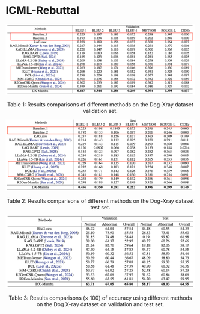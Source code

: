 # ICML-Rebuttal

<p align="center">
  <img src="Rebuttal figures/validation.png" alt=" Table 1: Results comparisons of different methods on the Dog-Xray dataset validation set.">
</p>
<p align="center">Table 1: Results comparisons of different methods on the Dog-Xray dataset validation set.</p>

<p align="center">
  <img src="Rebuttal figures/test.png" alt=" Table 2: Results comparisons of different methods on the Dog-Xray dataset test set.">
</p>
<p align="center">Table 2: Results comparisons of different methods on the Dog-Xray dataset test set.</p>

<p align="center">
  <img src="Rebuttal figures/accuracy.png" alt=" Table 3: Results comparisons (× 100) of accuracy using different methods on the Dog X-ray dataset on validation and test set.">
</p>
<p align="center">Table 3: Results comparisons (× 100) of accuracy using different methods on the Dog X-ray dataset on validation and test set.</p>
